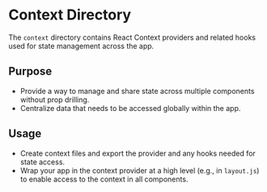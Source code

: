 # Context Directory

The `context` directory contains React Context providers and related hooks used for state management across the app.

## Purpose
- Provide a way to manage and share state across multiple components without prop drilling.
- Centralize data that needs to be accessed globally within the app.

## Usage
- Create context files and export the provider and any hooks needed for state access.
- Wrap your app in the context provider at a high level (e.g., in `layout.js`) to enable access to the context in all components.
